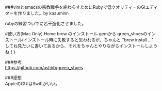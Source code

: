 ###vimとemacsの宗教戦争を終わらすためにRubyで低クオリティーのGIエディターを作りました。by kazuminn

rubyの練習ついでに若干進化させました。

#使い方(Mac Only)
Home brew のインストール
gemから green_shoesのインストール(インストール時に失敗すると思われるが、ちゃんと "brew install ..."   してね見たいに書いてあるから、それをちゃんとやりながらインストールしようね！)  
  
###参考  
https://github.com/ashbb/green_shoes  
  
###感想  
AppleのGUIはSwiftがいい。
